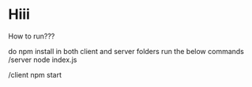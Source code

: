 # Hiii
How to run???

do npm install in both client and server folders
run the below commands
/server
node index.js

/client
npm start
